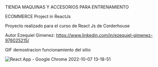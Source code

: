 TIENDA MAQUINAS Y ACCESORIOS PARA ENTRENAMIENTO

ECOMMERCE Project in ReactJs

Proyecto realizado para el curso de React Js de Corderhouse

Autor 
Ezequiel Gimenez: https://www.linkedin.com/in/ezequiel-gimenez-976025215/

GIF demostracion funcionamiento del sitio


![React App - Google Chrome 2022-10-07 13-18-51](https://user-images.githubusercontent.com/102333584/194613051-da533426-6061-4ab5-8086-12e72940c3d5.gif)
